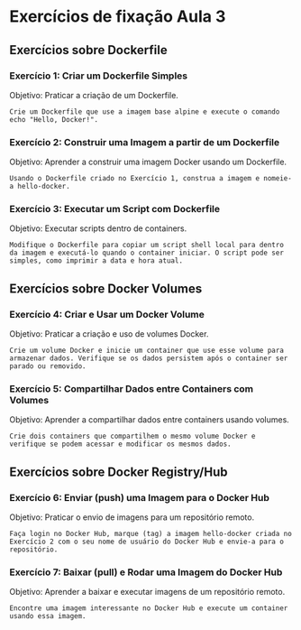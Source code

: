 # Exercícios de fixação Aula 3

## Exercícios sobre Dockerfile

### Exercício 1: Criar um Dockerfile Simples

Objetivo: Praticar a criação de um Dockerfile.

    Crie um Dockerfile que use a imagem base alpine e execute o comando echo "Hello, Docker!".

### Exercício 2: Construir uma Imagem a partir de um Dockerfile

Objetivo: Aprender a construir uma imagem Docker usando um Dockerfile.

    Usando o Dockerfile criado no Exercício 1, construa a imagem e nomeie-a hello-docker.

### Exercício 3: Executar um Script com Dockerfile

Objetivo: Executar scripts dentro de containers.

    Modifique o Dockerfile para copiar um script shell local para dentro da imagem e executá-lo quando o container iniciar. O script pode ser simples, como imprimir a data e hora atual.

## Exercícios sobre Docker Volumes

### Exercício 4: Criar e Usar um Docker Volume

Objetivo: Praticar a criação e uso de volumes Docker.

    Crie um volume Docker e inicie um container que use esse volume para armazenar dados. Verifique se os dados persistem após o container ser parado ou removido.

### Exercício 5: Compartilhar Dados entre Containers com Volumes

Objetivo: Aprender a compartilhar dados entre containers usando volumes.

    Crie dois containers que compartilhem o mesmo volume Docker e verifique se podem acessar e modificar os mesmos dados.

## Exercícios sobre Docker Registry/Hub

### Exercício 6: Enviar (push) uma Imagem para o Docker Hub

Objetivo: Praticar o envio de imagens para um repositório remoto.

    Faça login no Docker Hub, marque (tag) a imagem hello-docker criada no Exercício 2 com o seu nome de usuário do Docker Hub e envie-a para o repositório.

### Exercício 7: Baixar (pull) e Rodar uma Imagem do Docker Hub

Objetivo: Aprender a baixar e executar imagens de um repositório remoto.

    Encontre uma imagem interessante no Docker Hub e execute um container usando essa imagem.